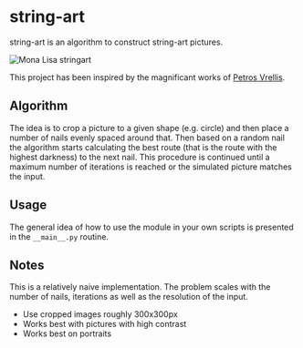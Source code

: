 # string-art

string-art is an algorithm to construct string-art pictures.

![Mona Lisa stringart](stringart/demo/results_ml.jpg" "Mona Lisa stringart")

This project has been inspired by the magnificant works of [Petros
Vrellis](http://artof01.com/vrellis/works/knit.html).

## Algorithm

The idea is to crop a picture to a given shape (e.g. circle) and then
place a number of nails evenly spaced around that. Then based on a random nail
the algorithm starts calculating the best route (that is the route with the highest
darkness) to the next nail. This procedure is continued until a maximum number
of iterations is reached or the simulated picture matches the input. 

## Usage

The general idea of how to use the module in your own scripts is presented in
the `__main__.py` routine. 

## Notes

This is a relatively naive implementation. The problem scales with the number
of nails, iterations as well as the resolution of the input. 

* Use cropped images roughly 300x300px
* Works best with pictures with high contrast
* Works best on portraits


